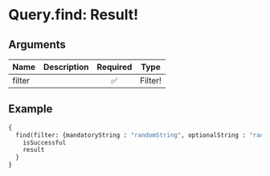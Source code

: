 # Query.find: Result!
                 
## Arguments
| Name | Description | Required | Type |
| :--- | :---------- | :------: | :--: |
| filter |  | ✅ | Filter! |
            
## Example
```graphql
{
  find(filter: {mandatoryString : "randomString", optionalString : "randomString", mandatoryNumber : 123456789, optionalNumber : 123456789}) {
    isSuccessful
    result
  }
}

```
